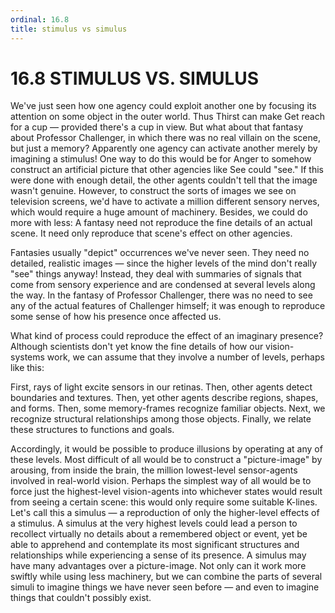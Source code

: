 ```yaml
---
ordinal: 16.8
title: stimulus vs simulus
---
```


# 16.8 STIMULUS VS. SIMULUS

We've just seen how one agency could exploit another one by focusing its attention on some object in the outer world. Thus Thirst can make Get reach for a cup &mdash; provided there's a cup in view. But what about that fantasy about Professor Challenger, in which there was no real villain on the scene, but just a memory? Apparently one agency can activate another merely by imagining a stimulus! One way to do this would be for Anger to somehow construct an artificial picture that other agencies like See could "see." If this were done with enough detail, the other agents couldn't tell that the image wasn't genuine. However, to construct the sorts of images we see on television screens, we'd have to activate a million different sensory nerves, which would require a huge amount of machinery. Besides, we could do more with less: A fantasy need not reproduce the fine details of an actual scene. It need only reproduce that scene's effect on other agencies.

Fantasies usually "depict" occurrences we've never seen. They need no detailed, realistic images &mdash; since the higher levels of the mind don't really "see" things anyway! Instead, they deal with summaries of signals that come from sensory experience and are condensed at several levels along the way. In the fantasy of Professor Challenger, there was no need to see any of the actual features of Challenger himself; it was enough to reproduce some sense of how his presence once affected us.

What kind of process could reproduce the effect of an imaginary presence? Although scientists don't yet know the fine details of how our vision-systems work, we can assume that they involve a number of levels, perhaps like this:

First, rays of light excite sensors in our retinas. Then, other agents detect boundaries and textures. Then, yet other agents describe regions, shapes, and forms. Then, some memory-frames recognize familiar objects. Next, we recognize structural relationships among those objects. Finally, we relate these structures to functions and goals.

Accordingly, it would be possible to produce illusions by operating at any of these levels. Most difficult of all would be to construct a "picture-image" by arousing, from inside the brain, the million lowest-level sensor-agents involved in real-world vision. Perhaps the simplest way of all would be to force just the highest-level vision-agents into whichever states would result from seeing a certain scene: this would only require some suitable K-lines. Let's call this a simulus &mdash; a reproduction of only the higher-level effects of a stimulus. A simulus at the very highest levels could lead a person to recollect virtually no details about a remembered object or event, yet be able to apprehend and contemplate its most significant structures and relationships while experiencing a sense of its presence. A simulus may have many advantages over a picture-image. Not only can it work more swiftly while using less machinery, but we can combine the parts of several simuli to imagine things we have never seen before &mdash; and even to imagine things that couldn't possibly exist.

